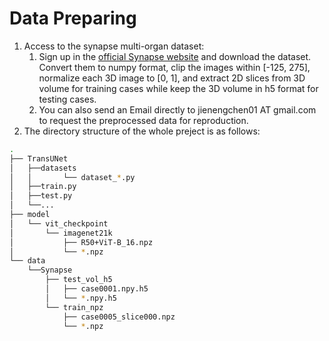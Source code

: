 # Data Preparing

1. Access to the synapse multi-organ dataset:
   1. Sign up in the [official Synapse website](https://www.synapse.org/#!Synapse:syn3193805/wiki/) and download the dataset. Convert them to numpy format, clip the images within [-125, 275], normalize each 3D image to [0, 1], and extract 2D slices from 3D volume for training cases while keep the 3D volume in h5 format for testing cases.
   2.  You can also send an Email directly to jienengchen01 AT gmail.com to request the preprocessed data for reproduction.
2. The directory structure of the whole preject is as follows:

```bash
.
├── TransUNet
│   ├──datasets
│   │       └── dataset_*.py
│   ├──train.py
│   ├──test.py
│   └──...
├── model
│   └── vit_checkpoint
│       └── imagenet21k
│           ├── R50+ViT-B_16.npz
│           └── *.npz
└── data
    └──Synapse
        ├── test_vol_h5
        │   ├── case0001.npy.h5
        │   └── *.npy.h5
        └── train_npz
            ├── case0005_slice000.npz
            └── *.npz
```
